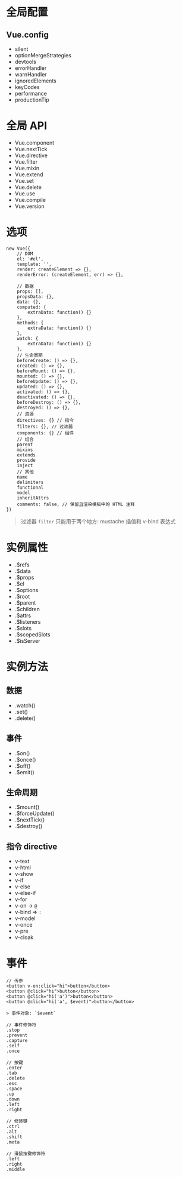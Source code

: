 # 全局配置

## Vue.config

-   silent
-   optionMergeStrategies
-   devtools
-   errorHandler
-   warnHandler
-   ignoredElements
-   keyCodes
-   performance
-   productionTip

# 全局 API

-   Vue.component
-   Vue.nextTick
-   Vue.directive
-   Vue.filter
-   Vue.mixin
-   Vue.extend
-   Vue.set
-   Vue.delete
-   Vue.use
-   Vue.compile
-   Vue.version

# 选项

```
new Vue({
    // DOM
    el: '#el',
    template: '',
    render: createElement => {},
    renderError: (createElement, err) => {},

    // 数据
    props: [],
    propsData: {},
    data: {},
    computed: {
        extraData: function() {}
    },
    methods: {
        extraData: function() {}
    },
    watch: {
        extraData: function() {}
    },
    // 生命周期
    beforeCreate: () => {},
    created: () => {},
    beforeMount: () => {},
    mounted: () => {},
    beforeUpdate: () => {},
    updated: () => {},
    activated: () => {},
    deactivated: () => {},
    beforeDestroy: () => {},
    destroyed: () => {},
    // 资源
    directives: {} // 指令
    filters: {}, // 过滤器
    components: {} // 组件
    // 组合
    parent
    mixins
    extends
    provide
    inject
    // 其他
    name
    delimiters
    functional
    model
    inheritAttrs
    comments: false, // 保留且渲染模板中的 HTML 注释
})
```

> 过滤器 `filter` 只能用于两个地方: mustache 插值和 v-bind 表达式

# 实例属性

-   .$refs
-   .$data
-   .$props
-   .$el
-   .$options
-   .$root
-   .$parent
-   .$children
-   .$attrs
-   .$listeners
-   .$slots
-   .$scopedSlots
-   .$isServer

# 实例方法

## 数据

-   .watch()
-   .set()
-   .delete()

## 事件

-   .$on()
-   .$once()
-   .$off()
-   .$emit()

## 生命周期

-   .$mount()
-   .$forceUpdate()
-   .$nextTick()
-   .$destroy()

## 指令 directive

-   v-text
-   v-html
-   v-show
-   v-if
-   v-else
-   v-else-if
-   v-for
-   v-on -> `@`
-   v-bind => `:`
-   v-model
-   v-once
-   v-pre
-   v-cloak

# 事件

```
// 传参
<button v-on:click="hi">button</button>
<button @click="hi">button</button>
<button @click="hi('a')">button</button>
<button @click="hi('a', $event)">button</button>

> 事件对象: `$event`

// 事件修饰符
.stop
.prevent
.capture
.self
.once

// 按键
.enter
.tab
.delete
.esc
.space
.up
.down
.left
.right

// 修饰键
.ctrl
.alt
.shift
.meta

// 滑鼠按键修饰符
.left
.right
.middle

```
